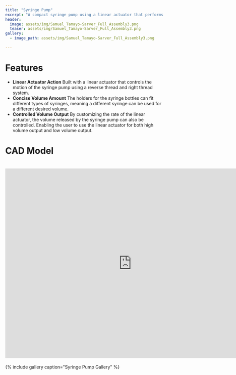 ```yaml
---
title: "Syringe Pump"
excerpt: "A compact syringe pump using a linear actuator that performs effectively for a better cost"
header:
  image: assets/img/Samuel_Tamayo-Sarver_Full_Assembly3.png
  teaser: assets/img/Samuel_Tamayo-Sarver_Full_Assembly3.png
gallery:
  - image_path: assets/img/Samuel_Tamayo-Sarver_Full_Assembly3.png
   
---
```


# Features

* **Linear Actuator Action** Built with a linear actuator that controls the motion of the syringe pump using a reverse thread and right thread system.
* **Concise Volume Amount** The holders for the syringe bottles can fit different types of syringes, meaning a different syringe can be used for a different desired volume.  
* **Controlled Volume Output** By customizing the rate of the linear actuator, the volume released by the syringe pump can also be controlled. Enabling the user to use the linear actuator for both high volume output and low volume output.

# CAD Model
# <iframe src="https://myhub.autodesk360.com/ue2df0af5/shares/public/SH35dfcQT936092f0e437224cd558fdcdc2f?mode=embed" width="800" height="600" allowfullscreen="true" webkitallowfullscreen="true" mozallowfullscreen="true"  frameborder="0"></iframe>

 {% include gallery caption="Syringe Pump Gallery" %}
